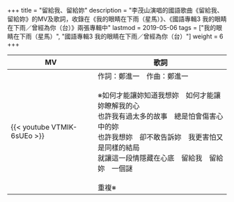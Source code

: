 +++
title = "留給我、留給妳"
description = "李茂山演唱的國語歌曲《留給我、留給妳》的MV及歌詞，收錄在《我的眼睛在下雨（星馬）》、《國語專輯3 我的眼睛在下雨／曾經為你（台）》兩張專輯中"
lastmod = 2019-05-06
tags = ["我的眼睛在下雨（星馬）", "國語專輯3 我的眼睛在下雨／曾經為你（台）"]
weight = 6
+++

MV  | 歌詞  
--------------|-------
{{< youtube VTMIK-6sUEo >}}|作詞：鄭進一　作曲：鄭進一<br/><br/>※如何才能讓妳知道我想妳　如何才能讓妳瞭解我的心<br/>也許我有過太多的故事　總是怕會傷害心中的妳<br/>也許我想妳　卻不敢告訴妳　我更害怕又是同樣的結局<br/>就讓這一段情隱藏在心底　留給我　留給妳　一個謎<br/><br/>重複※